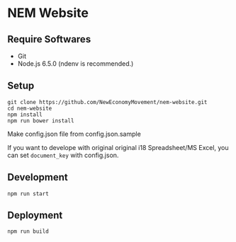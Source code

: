 # NEM Website

## Require Softwares

+ Git
+ Node.js 6.5.0 (ndenv is recommended.)

## Setup

```
git clone https://github.com/NewEconomyMovement/nem-website.git
cd nem-website
npm install
npm run bower install
```

Make config.json file from config.json.sample

If you want to develope with original original i18 Spreadsheet/MS Excel, you can set `document_key` with config.json.

## Development

```
npm run start
```

## Deployment

```
npm run build
```

